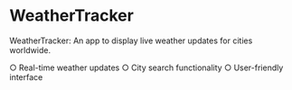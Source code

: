 # WeatherTracker
WeatherTracker: An app to display live weather updates for cities worldwide.

○ Real-time weather updates
○ City search functionality
○ User-friendly interface
